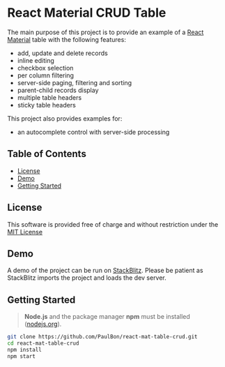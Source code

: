 # React Material CRUD Table

The main purpose of this project is to provide an example of a [React Material](https://material-ui.com/) table with the following features:

- add, update and delete records
- inline editing
- checkbox selection
- per column filtering
- server-side paging, filtering and sorting
- parent-child records display
- multiple table headers
- sticky table headers

This project also provides examples for:

- an autocomplete control with server-side processing

## Table of Contents

* [License](#license)
* [Demo](#demo)
* [Getting Started](#getting-started)

## License

This software is provided free of charge and without restriction under the [MIT License](LICENSE.md)

## Demo

A demo of the project can be run on [StackBlitz](https://stackblitz.com/github/PaulBon/react-mat-table-crud). Please be patient as StackBlitz imports the project and loads the dev server.

## Getting Started

> **Node.js** and the package manager **npm** must be installed ([nodejs.org](https://nodejs.org/en/)).

```bash
git clone https://github.com/PaulBon/react-mat-table-crud.git
cd react-mat-table-crud
npm install
npm start
```
